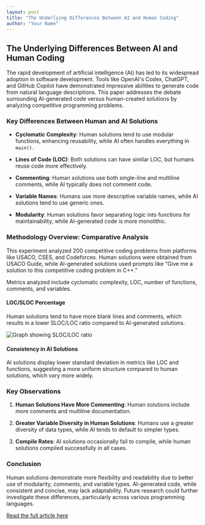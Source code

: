```yaml
---
layout: post
title: "The Underlying Differences Between AI and Human Coding"
author: "Your Name"
---
```


## The Underlying Differences Between AI and Human Coding

The rapid development of artificial intelligence (AI) has led to its widespread adoption in software development. Tools like OpenAI's Codex, ChatGPT, and GitHub Copilot have demonstrated impressive abilities to generate code from natural language descriptions. This paper addresses the debate surrounding AI-generated code versus human-created solutions by analyzing competitive programming problems.

### Key Differences Between Human and AI Solutions

- **Cyclomatic Complexity**: Human solutions tend to use modular functions, enhancing reusability, while AI often handles everything in `main()`.
  
- **Lines of Code (LOC)**: Both solutions can have similar LOC, but humans reuse code more effectively.
  
- **Commenting**: Human solutions use both single-line and multiline comments, while AI typically does not comment code.

- **Variable Names**: Humans use more descriptive variable names, while AI solutions tend to use generic ones.

- **Modularity**: Human solutions favor separating logic into functions for maintainability, while AI-generated code is more monolithic.

### Methodology Overview: Comparative Analysis

This experiment analyzed 200 competitive coding problems from platforms like USACO, CSES, and Codeforces. Human solutions were obtained from USACO Guide, while AI-generated solutions used prompts like "Give me a solution to this competitive coding problem in C++."

Metrics analyzed include cyclomatic complexity, LOC, number of functions, comments, and variables.

#### LOC/SLOC Percentage
Human solutions tend to have more blank lines and comments, which results in a lower SLOC/LOC ratio compared to AI-generated solutions.

![Graph showing SLOC/LOC ratio](path/to/image)

#### Consistency in AI Solutions
AI solutions display lower standard deviation in metrics like LOC and functions, suggesting a more uniform structure compared to human solutions, which vary more widely.

### Key Observations

1. **Human Solutions Have More Commenting**: Human solutions include more comments and multiline documentation.
  
2. **Greater Variable Diversity in Human Solutions**: Humans use a greater diversity of data types, while AI tends to default to simpler types.

3. **Compile Rates**: AI solutions occasionally fail to compile, while human solutions compiled successfully in all cases.

### Conclusion

Human solutions demonstrate more flexibility and readability due to better use of modularity, comments, and variable types. AI-generated code, while consistent and concise, may lack adaptability. Future research could further investigate these differences, particularly across various programming languages.

[Read the full article here](https://arxiv.org/pdf/2208.08603)
